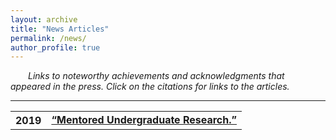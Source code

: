 ```yaml
---
layout: archive
title: "News Articles"
permalink: /news/
author_profile: true
---
```


<em>Links to noteworthy achievements and acknowledgments that appeared in the press. Click on the citations for links to the articles.</em>

<hr class="styled-hr" style="width:100%;">

<table>

  <tr><th>2019</th><td>
    <a href="https://www.chem.byu.edu/static/media/uploads/2019_chemigram_.pdf" target="_blank">
    <strong>“Mentored Undergraduate Research.”</strong> <br/>
    <style> p { text-indent: 2.0em;
    Publisher: BYU 2019 Chemigram<br/>
    Author: BYU Department of Chemistry and Biochemistry<br/>
    Date: 28 August 2019<br/>}
    </a>
  </td></tr>

  <tr><th></th><td>
    <a href="https://napavalleyregister.com/announcements/grapevine/grapevines-kastner-chosen-as-commencement-speaker-at-byu/article_c57a228f-1f16-58c2-b068-ba68445f59e6.html" target="_blank">
    <strong>“Grapevines: Kastner Chosen as Commencement Speaker at BYU.''</strong> <br/>
    Publisher: Haley Gray<br/>
    Author: Napa Valley Register: Grapevine<br/>
    Date: 25 May 2019<br/>
    </a>
  </td></tr>

  <tr><th></th><td>
    <a href="https://news.byu.edu/news/part-search-q-student-commencement-speaker" target="_blank">
    <strong>“Part of the search: A Q & A with the student commencement speaker.”</strong> <br/>
    Publisher: BYU News<br/>
    Author: Erica Ostergar<br/>
    Date:22 April 2019<br/>  
    </a>
  </td></tr>

  <tr><th>2018</th><td>
    <a href="https://napavalleyregister.com/announcements/grapevine/grapevine-kastner-receives-fellowship-for-cancer-research/article_daeeeb8e-fa9a-5e7d-89ab-02630eed2f67.html" target="_blank">
    <strong>“Grapevine: Kastner receives fellowship for cancer research.”</strong><br/>
    Publisher: Napa Valley Register: Grapevine<br/>
    Author: Kelly Doren<br/>
    Date: 22 April 2019<br/>  
    </a>
  </td></tr>

  <tr><th></th><td>
    <a href="https://www.heraldextra.com/news/local/central/provo/rex-lee-run-unites-those-affected-and-impacted-by-cancer/article_7121deef-2bfa-5c38-8c19-2345dcc8913d.html" target="_blank">
    <strong>Title:</strong> <em>“Rex Lee Run unites those affected and impacted by cancer.”</em><br/>
    <strong>Publisher:</strong>Daily Herald<br/>
    <strong>Author:</strong> Kurt Hanson<br/>
    <strong>Date:</strong> 10 March 2019<br/>  
    </a>
  </td></tr>

  <tr><th>2016</th><td>
    <a href="https://napavalleyregister.com/news/local/napa-s-kastner-family-creates-artwork-for-new-dealership/article_f103ad6a-d46a-5510-9432-06cc021fb735.html" target="_blank">
    <strong>Title:</strong> <em>“Napa's Kastner family creates artwork for new dealership.”</em><br/>
    <strong>Publisher:</strong> Napa Valley Register<br/>
    <strong>Author:</strong> Jennifer Huffman<br/>
    <strong>Date:</strong> 29 July 2016<br/>  
    </a>
  </td></tr>
</table>
